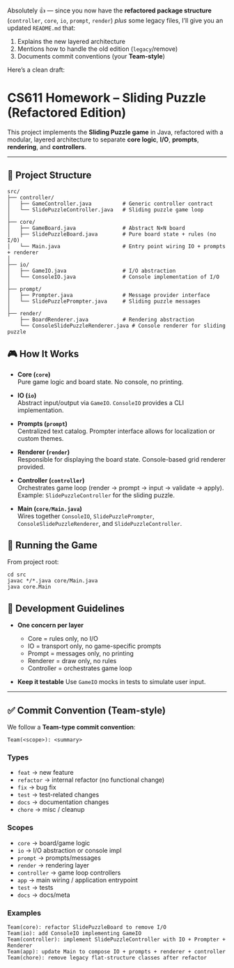 Absolutely 👍 — since you now have the **refactored package structure** (`controller`, `core`, `io`, `prompt`, `render`) *plus* some legacy files, I’ll give you an updated `README.md` that:

1. Explains the new layered architecture
2. Mentions how to handle the old edition (`legacy`/remove)
3. Documents commit conventions (your **Team-style**)

Here’s a clean draft:


# CS611 Homework – Sliding Puzzle (Refactored Edition)

This project implements the **Sliding Puzzle game** in Java, refactored with a modular, layered architecture to separate **core logic**, **I/O**, **prompts**, **rendering**, and **controllers**.

---

## 📂 Project Structure

```
src/
├── controller/
│   ├── GameController.java          # Generic controller contract
│   └── SlidePuzzleController.java   # Sliding puzzle game loop
│
├── core/
│   ├── GameBoard.java               # Abstract N×N board
│   ├── SlidePuzzleBoard.java        # Pure board state + rules (no I/O)
│   └── Main.java                    # Entry point wiring IO + prompts + renderer
│
├── io/
│   ├── GameIO.java                  # I/O abstraction
│   └── ConsoleIO.java               # Console implementation of I/O
│
├── prompt/
│   ├── Prompter.java                # Message provider interface
│   └── SlidePuzzlePrompter.java     # Sliding puzzle messages
│
├── render/
    ├── BoardRenderer.java           # Rendering abstraction
    └── ConsoleSlidePuzzleRenderer.java # Console renderer for sliding puzzle
```

## 🎮 How It Works

- **Core (`core`)**  
  Pure game logic and board state. No console, no printing.
  
- **IO (`io`)**  
  Abstract input/output via `GameIO`. `ConsoleIO` provides a CLI implementation.
  
- **Prompts (`prompt`)**  
  Centralized text catalog. Prompter interface allows for localization or custom themes.
  
- **Renderer (`render`)**  
  Responsible for displaying the board state. Console-based grid renderer provided.
  
- **Controller (`controller`)**  
  Orchestrates game loop (render → prompt → input → validate → apply).  
  Example: `SlidePuzzleController` for the sliding puzzle.

- **Main (`core/Main.java`)**  
  Wires together `ConsoleIO`, `SlidePuzzlePrompter`, `ConsoleSlidePuzzleRenderer`, and `SlidePuzzleController`.


## 🚀 Running the Game

From project root:
```
cd src
javac */*.java core/Main.java
java core.Main
```


## 🧩 Development Guidelines

* **One concern per layer**

  * Core = rules only, no I/O
  * IO = transport only, no game-specific prompts
  * Prompt = messages only, no printing
  * Renderer = draw only, no rules
  * Controller = orchestrates game loop
* **Keep it testable**
  Use `GameIO` mocks in tests to simulate user input.

---

## ✅ Commit Convention (Team-style)

We follow a **Team-type commit convention**:

```
Team(<scope>): <summary>
```

### Types

* `feat` → new feature
* `refactor` → internal refactor (no functional change)
* `fix` → bug fix
* `test` → test-related changes
* `docs` → documentation changes
* `chore` → misc / cleanup

### Scopes

* `core` → board/game logic
* `io` → I/O abstraction or console impl
* `prompt` → prompts/messages
* `render` → rendering layer
* `controller` → game loop controllers
* `app` → main wiring / application entrypoint
* `test` → tests
* `docs` → docs/meta

### Examples

```
Team(core): refactor SlidePuzzleBoard to remove I/O
Team(io): add ConsoleIO implementing GameIO
Team(controller): implement SlidePuzzleController with IO + Prompter + Renderer
Team(app): update Main to compose IO + prompts + renderer + controller
Team(chore): remove legacy flat-structure classes after refactor
```




